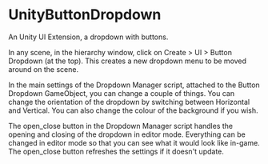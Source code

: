 # UnityButtonDropdown
An Unity UI Extension, a dropdown with buttons.

In any scene, in the hierarchy window, click on Create > UI > Button Dropdown (at the top). This creates a new dropdown menu to be moved around on the scene.

In the main settings of the Dropdown Manager script, attached to the Button Dropdown GameObject, you can change a couple of things. You can change the orientation of the dropdown by switching between Horizontal and Vertical. You can also change the colour of the background if you wish.

The open_close button in the Dropdown Manager script handles the opening and closing of the dropdown in editor mode. Everything can be changed in editor mode so that you can see what it would look like in-game. The open_close button refreshes the settings if it doesn't update.
